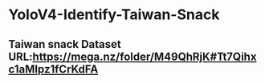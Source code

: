# YoloV4-Identify-Taiwan-Snack

Taiwan snack Dataset URL:https://mega.nz/folder/M49QhRjK#Tt7Qihxc1aMIpz1fCrKdFA
-------------------
